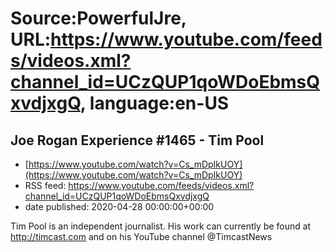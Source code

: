 # Source:PowerfulJre, URL:https://www.youtube.com/feeds/videos.xml?channel_id=UCzQUP1qoWDoEbmsQxvdjxgQ, language:en-US

## Joe Rogan Experience #1465 - Tim Pool
 - [https://www.youtube.com/watch?v=Cs_mDpIkUOY](https://www.youtube.com/watch?v=Cs_mDpIkUOY)
 - RSS feed: https://www.youtube.com/feeds/videos.xml?channel_id=UCzQUP1qoWDoEbmsQxvdjxgQ
 - date published: 2020-04-28 00:00:00+00:00

Tim Pool is an independent journalist. His work can currently be found  at http://timcast.com and on his YouTube channel @TimcastNews

